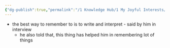 ```yaml
---
{"dg-publish":true,"permalink":"/1 Knowledge Hub/1 My Joyful Interests/People/Others/Jordon Peterson/","noteIcon":""}
---
```


- the best way to remember to is to write and interpret - said by him in interview
	- he also told that, this thing has helped him in remembering lot of things